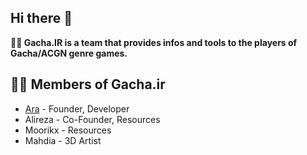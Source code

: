 ## Hi there 👋

**🙋‍♀️ Gacha.IR is a team that provides infos and tools to the players of Gacha/ACGN genre games.**

## 👩‍💻 Members of Gacha.ir

* [Ara](Arash10Abbasi) - Founder, Developer
* Alireza - Co-Founder, Resources
* Moorikx - Resources
* Mahdia  - 3D Artist
